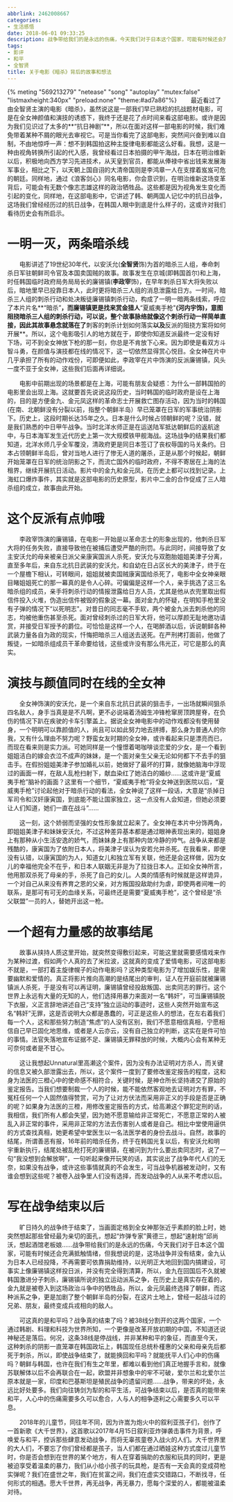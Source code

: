 ```yaml
---
abbrlink: 2462008667
categories:
- 生活感悟
date: 2018-06-01 09:33:25
description: 战争带给我们的是永远的伤痛，今天我们对于日本这个国家，可能有时候还会充满抵触情绪，但我想说的是，这场战争并没有结束，金九认为日本人已经投降，不再需要可依靠捐助维持，以光明正大地回到国内搞建设，可事实上像廉锡镇这样投日派，并没有完全得到清算，所以，金九在回国后不久就被韩国激进分子刺杀，廉锡镇所说的独立运动派系之争，在历史上是真实存在着的，金九就是被卷入到这场政治斗争中的牺牲品，所以，金元凤最终选择了朝鲜，而这种派系之争，更是加剧了整个朝鲜半岛的分裂，在这片土地上，曾经一起战斗过的兄弟、朋友，最终变成兵戎相向的敌人
tags:
- 影评
- 和平
- 全智贤
title: 关于电影《暗杀》背后的故事和想法
---
```


{% meting "569213279" "netease" "song" "autoplay" "mutex:false" "listmaxheight:340px" "preload:none" "theme:#ad7a86"%}
&emsp;&emsp;最近看过了由全智贤主演的电影《暗杀》，虽然说这是一部我们早已熟稔的抗战题材电影，可是在全女神颜值和演技的诱惑下，我终于还是花了点时间来看这部电影。或许是因为我们见识过了太多的**“抗日神剧”**，所以在面对这样一部电影的时候，我们难免带着某种不屑的眼光去审视它。可是当你看完了这部电影，突然间兴奋到难以自制，不由地惊呼一声：想不到韩国拍这种主旋律电影都能这么好看。我想，这是一种由视角转换所引起的代入感，我曾经看过日本拍摄的甲午海战，日本在明治维新以后，积极地向西方学习先进技术，从天皇到官员，都能从俸禄中省出钱来发展海军事业，相比之下，以天朝上国自诩的大清帝国则是李鸿章一人在支撑着岌岌可危的朝廷。同样地，通过《浪客剑心》同名电影，你会意识到，在明治维新这场变革背后，可能会有无数个像志志雄这样的政治牺牲品。这些都是因为视角发生变化而引起的变化，同样地，在这部电影中，它讲述了韩、朝两国人记忆中的抗日战争，这场我们曾经经历过的抗日战争，在韩国人眼中到底是什么样子的，这或许对我们看待历史会有所启示。

# 一明一灭，两条暗杀线
&emsp;&emsp;电影讲述了19世纪30年代，以安沃允(**全智贤**饰)为首的暗杀三人组，奉命刺杀日军驻朝鲜司令官及本国卖国贼的故事。故事发生在京城(即韩国首尔)和上海，时任韩国临时政府局务局局长的廉锡镇(**李政宰**饰)，在早年刺杀日军大将失败以后，暗地里早已投靠日本人，此时更将暗杀三人组的消息泄露给日方。一时间，暗杀三人组的刺杀行动和处决叛徒廉锡镇刺杀行动，构成了一明一暗两条线索，呼应了本片片名**“暗杀”**，而廉锡镇更是找来赏金猎人**“夏威夷手枪"**(**河内宇**饰)，意图阻挠暗杀三人组的刺杀行动，可以说，整个故事脉络就像这个刺杀行动一样简单直接，因此其故事悬念就落在了**刺客的刺杀计划如何落实**以及**反派的阻挠方案将如何开展**。所以，这个电影吸引人的地方就在于，即使你知道反派最终一定没有好下场，可不到全女神放下枪的那一刻，你总是不肯放下心来。因为即使是看双方斗智斗勇，在颜值与演技都在线的情况下，这一切依然显得赏心悦目。全女神在片中几乎承担了所有的动作戏份，可即便如此，李政宰在片中饰演的反派廉锡镇，风头一度不亚于全女神，这些我们后面再详细说。

&emsp;&emsp;电影中前期出现的场景都是在上海，可能有朋友会疑惑：为什么一部韩国拍的电影里会出现上海。这就要首先说说这段历史，当时韩国的临时政府是设在上海的，目的是方便金九、金元凤这样的革命志士开展救亡图存活动，因为当时的韩国(在南、北朝鲜没有分裂以前，指整个朝鲜半岛）早已笼罩在日军的军事统治阴影下。历史上，这段时期长达35年之久。日本是什么时候占领朝鲜的呢？没错，就是我们熟悉的中日甲午战争。当时北洋水师正是在运送陆军抵达朝鲜后的返航途中，与日本海军发生近代历史上第一次大规模铁甲舰海战。这场战争的结果我们都知道，北洋水师几乎全军覆没，清政府更是同日本签订了丧权辱国的马关条约。日本占领朝鲜半岛后，曾对当地人进行了惨无人道的屠杀，正是从那个时候起，朝鲜开始笼罩在日军的统治阴影之下，而流亡国外的临时政府，不得不寄居在上海的法租界，继续开展抗日活动。影片中的金九和金元凤，在历史上都可以找到记录。上海虹口爆炸事件，其实就是这部电影的历史原型，影片中二金的合作促成了三人暗杀组的成立，故事由此开始。

# 这个反派有点帅哦
&emsp;&emsp;李政宰饰演的廉锡镇，在电影一开始是以革命志士的形象出现的，他刺杀日军大将的任务失败，直接导致他在被捕后遭受严酷的刑罚。与此同时，间接导致了女主安沃允的母亲被亲日派父亲康寅国派人杀死，安沃允与双胞胎姐姐美津子分离，直至多年后，来自东北抗日武装的安沃允，和自幼在日占区长大的美津子，终于在一个屋檐下相认，可转眼间，姐姐就被卖国贼康寅国给杀死了，电影中全女神亲眼目睹姐姐死亡的那一幕真的是令人心碎。可偏偏是这样一个人，亲手挑选了这三名暗杀组的成员，亲手将刺杀行动的情报泄露给日方人员，尤其是他从衣兜里取出假信件投入火堆，伪造出信件被毁的假象这一幕。面对金九的怀疑，在明知手枪里没有子弹的情况下“以死明志"。对昔日的同志毫不手软，两个被金九派去刺杀他的同志，均被他重伤甚至杀死。面对曾经刺杀过的日军大将，他可以厚颜无耻地邀功请赏，并接受日军授予的爵位。可恰恰是这样一个人，在喝醉酒以后，诉说朝鲜各种武装力量各自为政的现实，忏悔把暗杀三人组送去送死。在严刑拷打面前，他做了叛徒，一如暗杀组成员干革命要给钱，这些或许没有那么伟光正，可它是那么的真实。

# 演技与颜值同时在线的全女神
&emsp;&emsp;全女神饰演的安沃允，是一个来自东北抗日武装的狙击手，一出场就瞬间狙杀四名敌人，身手当真是是不凡啊，更不必说端着汤姆生冲锋枪窜房顶跨屋脊，在负伤的情况下趴在疾驶的卡车引擎盖上。据说全女神电影中的动作戏都没有使用替身，一个明明可以靠颜值的人，尚且可以如此努力地去拼搏，那么身为普通人的你我，又有什么理由不努力呢？野蛮女友时期的全女神，或许看起来只是漂亮而已，而现在看来则是实力派。可她同样是一个憧憬着喝咖啡谈恋爱的少女，是一个看到姐姐洁白的嫁会衣泣不成声的妹妹，是一个面对亲生父亲无论如何都下不去手的狙击手。在假扮姐姐美津子参加婚礼以前，她做好了最坏的打算，就像她脑海中浮现过的画面一样，在敌人乱枪扫射下，献血染红了她洁白的婚纱……这或许是“夏威夷手枪”脑补的画面？这里有一个细节，“夏威夷手枪”将全女神送到医院以后，“夏威夷手枪”讨论起他对于暗杀行动的看法，全女神说了这样一段话，大意是“杀掉日军司令和汉奸康寅国，到底能不能让国家独立，这一点没有人会知道，但她必须要让人们知道，她们一直在战斗”……

&emsp;&emsp;这一刻，这个娇弱而坚强的女性形象就立起来了。全女神在本片中分饰两角，即姐姐美津子和妹妹安沃允，不过这种差异基本都是通过眼神表现出来的，姐姐身上有那种从小生活安逸的娇气，而妹妹身上有那种内敛冷静的帅气。战争从来都是残酷的，康寅国为了依附日本人，将美津子误认为安若允并杀死。在我看来，即便没有认错，以康寅国的为人，知道女儿和独立军有关联，他还是会这样做，因为女儿的幸福他完全不在乎，和日本人联姻无非是为了拉拢日本人。正如全女神所言，他用那双杀死了母亲的手，杀死了自己的女儿。人类的情感有时候就是这样诡异，一个对自己从来没有养育之恩的父亲，对方叛国投敌助纣为虐，即使两者间唯一的联系，是那可有可无的血缘关系，可最终还是需要“夏威夷手枪”，这个曾经是“杀父联盟”一员的人，替她开出这一枪。

# 一个超有力量感的故事结尾
&emsp;&emsp;故事从挟持人质这里开始，就突然变得敷衍起来，可能这里就需要感情戏来作为某种过渡，假如两个人真的去了米拉波，这就真的变成了爱情电影，可这部电影不就是，一部打着主旋律幌子的动作电影吗？这种类型电影为了增加娱乐性，是需要幽默和爱情的。真正将影片推向高潮的是结尾出的审判，证人在开庭前就被廉锡镇派人杀死，于是没有可以再证明，廉锡镇曾经投敌叛国、出卖同志的罪行。这个世界上永远有大量的无知的人，他们选择用暴力来面对一名“韩奸”，可当廉锡镇脱下衣服，义正言辞地讲述自己“支持”独立运动的事迹时，这些人突然开始宣布这名“韩奸”无罪，这是否说明大众都是愚蠢的，可正是这些人的想法，在左右着我们每一个人，这和那些努力制造“焦虑”的人没有区别，我们不愿意相信真相，宁愿相信自己早已固化地思维，或者是人云亦云，没有自己独立的判断，这实在是件可怕的事情。法官失落地宣布证据不足、廉锡镇无罪释放的时候，大概内心会有某种无可奈何或者是不甘心。

&emsp;&emsp;这让我想起Unnatural里高濑这个案件，因为没有办法证明对方杀人，而关键的信息又被久部泄露出去，所以，这个案件一度到了要修改鉴定报告的程度，这和身为法医的三橙心中的使命感不相符合，关键时候，是神仓所长坚持递交了原始的鉴定报告。当我们想要制裁一个人的时候，能不能依然客观地去证明对方有罪，不冤枉任何一个人固然值得赞赏，可为了让对方伏法而采用非正义的手段是否是正确的呢？如果身为法医的三橙，用修改鉴定报告的方式，给高濑这个罪犯定刑的话，我相信，我们所有人都会失望，因为她不愿意输给非正常死亡，不愿意正常的人被乱入非正常的事件，采用非正常的方法去伤害别人或者是自己。相比中堂使用逼供的方式查找真相，她更希望中堂医生以一名法医学者的身份去战斗。自然，故事的结尾，所谓善恶有报，16年前的暗杀任务，终于在韩国光复以后，有安沃允和明宇重新执行，结尾处被乱枪打死的廉锡镇，在被问到为什么要出卖同志时，说了一句“我没想到会解放啊”，一句听起来像开玩笑的话，其实说出了战争年代人们的无奈，如果没有战争，或许这些事情就真的不会发生，可当战争机器被发动时，又有谁会想到这些呢？被卷入战争里人们没有选择，而发动战争的人从来不考虑以后。

# 写在战争结束以后
&emsp;&emsp;旷日持久的战争终于结束了，当画面定格到全女神那张近乎素颜的脸上时，她突然想起那些曾经最为亲切的面孔，想起“炸弹专家”黄德三，想起“速射炮”邱尚沃，想起酒馆老板娘……战争带给我们的是永远的伤痛，今天我们对于日本这个国家，可能有时候还会充满抵触情绪，但我想说的是，这场战争并没有结束，金九认为日本人已经投降，不再需要可依靠捐助维持，以光明正大地回到国内搞建设，可事实上像廉锡镇这样投日派，并没有完全得到清算，所以，金九在回国后不久就被韩国激进分子刺杀，廉锡镇所说的独立运动派系之争，在历史上是真实存在着的，金九就是被卷入到这场政治斗争中的牺牲品，所以，金元凤最终选择了朝鲜，而这种派系之争，更是加剧了整个朝鲜半岛的分裂，在这片土地上，曾经一起战斗过的兄弟、朋友，最终变成兵戎相向的敌人。

&emsp;&emsp;可这真的是和平吗？战争真的结束了吗？被38线分割开的这两个国家，一个通过韩剧、料理和科技为世界所知，一个更像是改革开放初期的中国，不知道还说神秘还是落后。何况，这条38线是停战线，并非某种和平的象征，而直至今天，这种刺杀的阴影一直笼罩在韩国政坛上，韩国现任总统朴槿惠的父亲和母亲先后都死于刺杀，所以，即使战争结束了，就能换回和平吗？就能抚平人们心中的伤痛吗？朝鲜与韩国，也许在我们有生之年里，都难以看到他们真正地握手言和，就像苏联解体以后不会再联合在一起，欧盟并非想象中的牢不可破，爱尔兰和北爱尔兰原本就是一家，印度和巴基斯坦是殖民战争的遗留问题……战争，带来的坏处，永远比好处要多。我们向往铸剑为犁的和平生活，可战争结束以后，是否真的能带来和平，人心中的伤痛需要多久可以愈合，人与人的相争逐利之心需要多久可以平息。

&emsp;&emsp;2018年的儿童节，同往年不同，因为许嵩为炮火中的叙利亚孩子们，创作了一首新歌《大千世界》，这首歌以2017年4月15日叙利亚炸弹袭击事件为背景，呼唤爱与和平，控诉那些肆意发动战争，而将无辜孩童卷入战火的人们。大千世界里的大人们，不要忘了你们曾经都是孩子，当人们都在通过晒娃这种方式度过儿童节时，你是否会想到在世界的某个地方，有人在穿着捐助的衣服和玩具的同时，更是被迫享受着温柔的暴力，我们从小给小孩子的玩具枪，是否有一天会真的变成荷枪实弹呢？我们在盛世之年，我们在贫富之间，我们在虚实交错路口，不断找寻，任何形式的相遇。愿大千世界，再无战争，再无暴力，愿每个深爱的人，都能被温柔对待。